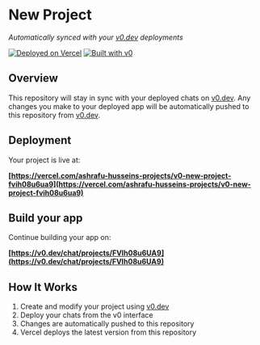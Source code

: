 # New Project

*Automatically synced with your [v0.dev](https://v0.dev) deployments*

[![Deployed on Vercel](https://img.shields.io/badge/Deployed%20on-Vercel-black?style=for-the-badge&logo=vercel)](https://vercel.com/ashrafu-husseins-projects/v0-new-project-fvih08u6ua9)
[![Built with v0](https://img.shields.io/badge/Built%20with-v0.dev-black?style=for-the-badge)](https://v0.dev/chat/projects/FVIh08u6UA9)

## Overview

This repository will stay in sync with your deployed chats on [v0.dev](https://v0.dev).
Any changes you make to your deployed app will be automatically pushed to this repository from [v0.dev](https://v0.dev).

## Deployment

Your project is live at:

**[https://vercel.com/ashrafu-husseins-projects/v0-new-project-fvih08u6ua9](https://vercel.com/ashrafu-husseins-projects/v0-new-project-fvih08u6ua9)**

## Build your app

Continue building your app on:

**[https://v0.dev/chat/projects/FVIh08u6UA9](https://v0.dev/chat/projects/FVIh08u6UA9)**

## How It Works

1. Create and modify your project using [v0.dev](https://v0.dev)
2. Deploy your chats from the v0 interface
3. Changes are automatically pushed to this repository
4. Vercel deploys the latest version from this repository